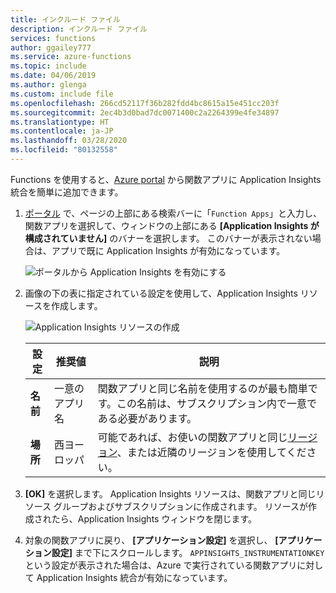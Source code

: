 ```yaml
---
title: インクルード ファイル
description: インクルード ファイル
services: functions
author: ggailey777
ms.service: azure-functions
ms.topic: include
ms.date: 04/06/2019
ms.author: glenga
ms.custom: include file
ms.openlocfilehash: 266cd52117f36b282fdd4bc8615a15e451cc203f
ms.sourcegitcommit: 2ec4b3d0bad7dc0071400c2a2264399e4fe34897
ms.translationtype: HT
ms.contentlocale: ja-JP
ms.lasthandoff: 03/28/2020
ms.locfileid: "80132558"
---
```

Functions を使用すると、[Azure portal] から関数アプリに Application Insights 統合を簡単に追加できます。

1. [ポータル][Azure portal] で、ページの上部にある検索バーに「`Function Apps`」と入力し、関数アプリを選択して、ウィンドウの上部にある **[Application Insights が構成されていません]** のバナーを選択します。 このバナーが表示されない場合は、アプリで既に Application Insights が有効になっています。

    ![ポータルから Application Insights を有効にする](media/functions-connect-new-app-insights/enable-application-insights.png)

1. 画像の下の表に指定されている設定を使用して、Application Insights リソースを作成します。

   ![Application Insights リソースの作成](media/functions-connect-new-app-insights/ai-general.png)

    | 設定      | 推奨値  | 説明                                        |
    | ------------ |  ------- | -------------------------------------------------- |
    | **名前** | 一意のアプリ名 | 関数アプリと同じ名前を使用するのが最も簡単です。この名前は、サブスクリプション内で一意である必要があります。 | 
    | **場所** | 西ヨーロッパ | 可能であれば、お使いの関数アプリと同じ[リージョン](https://azure.microsoft.com/regions/)、または近隣のリージョンを使用してください。 |

1. **[OK]** を選択します。 Application Insights リソースは、関数アプリと同じリソース グループおよびサブスクリプションに作成されます。 リソースが作成されたら、Application Insights ウィンドウを閉じます。

1. 対象の関数アプリに戻り、 **[アプリケーション設定]** を選択し、 **[アプリケーション設定]** まで下にスクロールします。 `APPINSIGHTS_INSTRUMENTATIONKEY` という設定が表示された場合は、Azure で実行されている関数アプリに対して Application Insights 統合が有効になっています。

[Azure Portal]: https://portal.azure.com
